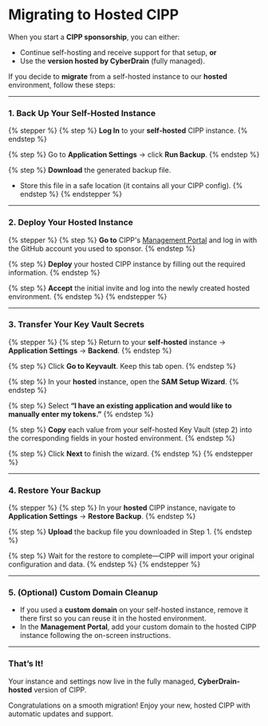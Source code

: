 # Migrating to Hosted CIPP

When you start a **CIPP sponsorship**, you can either:

* Continue self-hosting and receive support for that setup, **or**
* Use the **version hosted by CyberDrain** (fully managed).

If you decide to **migrate** from a self-hosted instance to our **hosted** environment, follow these steps:

***

### 1. Back Up Your Self-Hosted Instance

{% stepper %}
{% step %}
**Log In** to your **self-hosted** CIPP instance.
{% endstep %}

{% step %}
Go to **Application Settings** → click **Run Backup**.
{% endstep %}

{% step %}
**Download** the generated backup file.

* Store this file in a safe location (it contains all your CIPP config).
{% endstep %}
{% endstepper %}

***

### 2. Deploy Your Hosted Instance

{% stepper %}
{% step %}
**Go to** CIPP's [Management Portal](https://chatgpt.com/c/6792ed35-a9b4-8009-a8af-7f23f4ebc621) and log in with the GitHub account you used to sponsor.
{% endstep %}

{% step %}
**Deploy** your hosted CIPP instance by filling out the required information.
{% endstep %}

{% step %}
**Accept** the initial invite and log into the newly created hosted environment.
{% endstep %}
{% endstepper %}

***

### 3. Transfer Your Key Vault Secrets

{% stepper %}
{% step %}
Return to your **self-hosted** instance → **Application Settings** → **Backend**.
{% endstep %}

{% step %}
Click **Go to Keyvault**. Keep this tab open.
{% endstep %}

{% step %}
In your **hosted** instance, open the **SAM Setup Wizard**.
{% endstep %}

{% step %}
Select **“I have an existing application and would like to manually enter my tokens.”**
{% endstep %}

{% step %}
**Copy** each value from your self-hosted Key Vault (step 2) into the corresponding fields in your hosted environment.
{% endstep %}

{% step %}
Click **Next** to finish the wizard.
{% endstep %}
{% endstepper %}

***

### 4. Restore Your Backup

{% stepper %}
{% step %}
In your **hosted** CIPP instance, navigate to **Application Settings** → **Restore Backup**.
{% endstep %}

{% step %}
**Upload** the backup file you downloaded in Step 1.
{% endstep %}

{% step %}
Wait for the restore to complete—CIPP will import your original configuration and data.
{% endstep %}
{% endstepper %}

***

### 5. (Optional) Custom Domain Cleanup

* If you used a **custom domain** on your self-hosted instance, remove it there first so you can reuse it in the hosted environment.
* In the **Management Portal**, add your custom domain to the hosted CIPP instance following the on-screen instructions.

***

### That’s It!

Your instance and settings now live in the fully managed, **CyberDrain-hosted** version of CIPP.&#x20;

Congratulations on a smooth migration! Enjoy your new, hosted CIPP with automatic updates and support.
